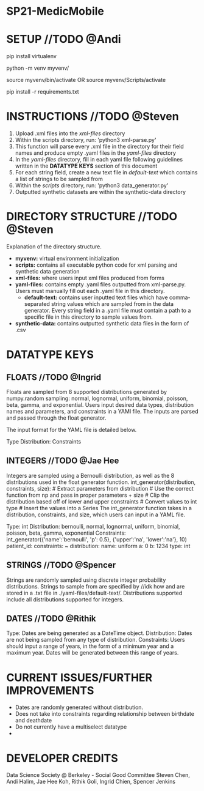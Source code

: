 # SP21-MedicMobile
# SETUP //TODO @Andi
pip install virtualenv

python -m venv myvenv/

source myvenv/bin/activate
OR source myvenv/Scripts/activate

pip install -r requirements.txt

# INSTRUCTIONS //TODO @Steven 
1. Upload .xml files into the *xml-files* directory 
2. Within the scripts directory, run: 'python3 xml-parse.py'
  1. This function will parse every .xml file in the directory for their field names and produce empty .yaml files in the *yaml-files* directory
3. In the *yaml-files* directory, fill in each yaml file following guidelines written in the **DATATYPE KEYS** section of this document
  1. For each string field, create a new text file in *default-text* which contains a list of strings to be sampled from
4. Within the *scripts* directory, run: 'python3 data_generator.py'
5. Outputted synthetic datasets are within the synthetic-data directory


# DIRECTORY STRUCTURE //TODO @Steven
Explanation of the directory structure.
- **myvenv:** virtual environment initialization
- **scripts:** contains all executable python code for xml parsing and synthetic data generation
- **xml-files:** where users input xml files produced from forms
- **yaml-files:** contains empty .yaml files outputted from xml-parse.py. Users must manually fill out each .yaml file in this directory.
  - **default-text:** contains user inputted text files which have comma-separated string values which are sampled from in the data generator. Every string field in a .yaml file must contain a path to a specific file in this directory to sample values from.
- **synthetic-data:** contains outputted synthetic data files in the form of .csv



# DATATYPE KEYS

## FLOATS //TODO @Ingrid
Floats are sampled from 8 supported distributions generated by numpy.random sampling: normal, lognormal, uniform, binomial, poisson, beta, gamma, and exponential. 
Users input desired data types, distribution names and parameters, and constraints in a YAMl file. The inputs are parsed and passed through the float generator.

The input format for the YAML file is detailed below. 

Type
Distribution:
Constraints


## INTEGERS //TODO @Jae Hee
Integers are sampled using a Bernoulli distribution, as well as the 8 distributions used in the float generator function.
int_generator(distribution, constraints, size):
    # Extract parameters from distribution
    # Use the correct function from np and pass in proper parameters + size
    # Clip the distribution based off of lower and upper constraints
    # Convert values to int type 
    # Insert the values into a Series
The int_generator function takes in a distribution, constraints, and size, which users can input in a YAML file. 


Type: int
Distribution: bernoulli, normal, lognormal, uniform, binomial, poisson, beta, gamma, exponential
Constraints: 
int_generator({'name':'bernoulli', 'p': 0.5}, {'upper':'na', 'lower':'na'}, 10)
patient_id:
  constraints: ~
  distribution: 
    name: uniform
    a: 0
    b: 1234
  type: int

## STRINGS //TODO @Spencer

Strings are randomly sampled using discrete integer probability distributions. Strings to sample from are specified by //idk how
and are stored in a .txt file in ./yaml-files/default-text/. Distributions supported include all distributions supported for integers.

## DATES //TODO @Rithik

Type: Dates are being generated as a DateTime object.
Distribution: Dates are not being sampled from any type of distribution. 
Constraints: Users should input a range of years, in the form of a minimum year and a maximum year. Dates will be generated between this range of years. 


# CURRENT ISSUES/FURTHER IMPROVEMENTS
- Dates are randomly generated without distribution.
- Does not take into constraints regarding relationship between birthdate and deathdate
- Do not currently have a multiselect datatype
- 

# DEVELOPER CREDITS
Data Science Society @ Berkeley - Social Good Committee
Steven Chen, Andi Halim, Jae Hee Koh, Rithik Goli, Ingrid Chien, Spencer Jenkins








